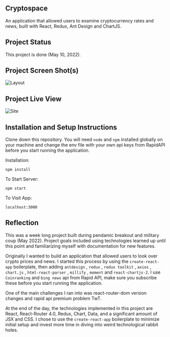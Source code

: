 ## Cryptospace

An application that allowed users to examine cryptocurrency rates and news, built with React, Redux, Ant Design and ChartJS.

## Project Status

This project is done (May 10, 2022).

## Project Screen Shot(s)

![Layout](https://i.ibb.co/LhDyptd/crypto.png)


## Project Live View
![Site](https://cryptospace-pwn.netlify.app/)

## Installation and Setup Instructions

Clone down this repository. You will need `node` and `npm` installed globally on your machine and change the env file with your own api keys from RapidAPI before you start running the application.

Installation:

`npm install`

To Start Server:

`npm start`

To Visit App:

`localhost:3000`

## Reflection

This was a week long project built during pendamic breakout and military coup (May 2022). Project goals included using technologies learned up until this point and familiarizing myself with documentation for new features.

Originally I wanted to build an application that allowed users to look over crypto prices and news. I started this process by using the `create-react-app` boilerplate, then adding `antdesign` , `redux` , `redux toolkit` , `axios` , `chart.js` , `html-react-parser` , `millify` , `moment` and `react-chartjs-2`. I use ` Coinranking ` and ` bing news ` api from Rapid API, make sure you subscribe these before you start running the application.

One of the main challenges I ran into was react-router-dom version changes and rapid api premium problem TwT.

At the end of the day, the technologies implemented in this project are React, React-Router 4.0, Redux, Chart, Data, and a significant amount of JSX and CSS. I chose to use the `create-react-app` boilerplate to minimize initial setup and invest more time in diving into weird technological rabbit holes.
